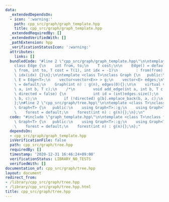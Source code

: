 ```yaml
---
data:
  _extendedDependsOn:
  - icon: ':warning:'
    path: cpp_src/graph/graph_template.hpp
    title: cpp_src/graph/graph_template.hpp
  _extendedRequiredBy: []
  _extendedVerifiedWith: []
  _pathExtension: hpp
  _verificationStatusIcon: ':warning:'
  attributes:
    links: []
  bundledCode: "#line 2 \"cpp_src/graph/graph_template.hpp\"\n\ntemplate <class T>\n\
    class Edge {\n    int from, to;\n    T cost;\n\n    Edge() = default;\n    Edge(int\
    \ from, int to, T cost = T(1), int idx = -1)\n        : from(from), to(to), cost(cost),\
    \ idx(idx) {}\n};\n\ntemplate <class T>\nclass Graph {\n   public:\n    using\
    \ E = Edge<T>;\n    vector<vector<E>> > g;\n    vector<E> edges;\n\n    Graph()\
    \ = default;\n    Graph(int n) : g(n), edges(0){};\n\n    virtual void add_edge(int\
    \ a, int b, T c);\n    /*\n        void add_edge(int a, int b, T c = T(1), bool\
    \ directed = false) {\n            int id = (int)edges.size();\n            g[a].emplace_back(a,\
    \ b, c);\n            if (!directed) g[b].emplace_back(b, a, c);\n        }*/\n\
    };\n#line 2 \"cpp_src/graph/tree.hpp\"\n\ntemplate <class T>\nclass forest : public\
    \ Graph<T> {\n   public:\n    using Graph<T>::g;\n    using Graph<T>::edges;\n\
    \    forest = default;\n    forest(int n) : g(n){};\n};\n"
  code: "#include \"graph_template.hpp\"\n\ntemplate <class T>\nclass forest : public\
    \ Graph<T> {\n   public:\n    using Graph<T>::g;\n    using Graph<T>::edges;\n\
    \    forest = default;\n    forest(int n) : g(n){};\n};"
  dependsOn:
  - cpp_src/graph/graph_template.hpp
  isVerificationFile: false
  path: cpp_src/graph/tree.hpp
  requiredBy: []
  timestamp: '2020-12-31 16:46:24+09:00'
  verificationStatus: LIBRARY_NO_TESTS
  verifiedWith: []
documentation_of: cpp_src/graph/tree.hpp
layout: document
redirect_from:
- /library/cpp_src/graph/tree.hpp
- /library/cpp_src/graph/tree.hpp.html
title: cpp_src/graph/tree.hpp
---
```


